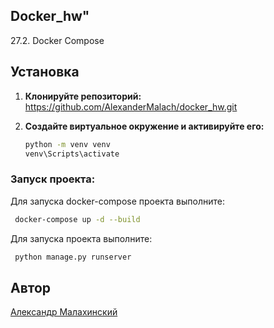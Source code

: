 ## Docker_hw"

27.2. Docker Compose

## Установка

1. **Клонируйте репозиторий:**
        https://github.com/AlexanderMalach/docker_hw.git

2. **Создайте виртуальное окружение и активируйте его:**
    ```sh
    python -m venv venv
    venv\Scripts\activate
    ```

### Запуск проекта:
Для запуска docker-compose проекта выполните:
```sh
 docker-compose up -d --build    
```
Для запуска проекта выполните:
```sh
 python manage.py runserver    
```
## Автор

[Aлександр Малахинский](https://github.com/AlexanderMalach)


